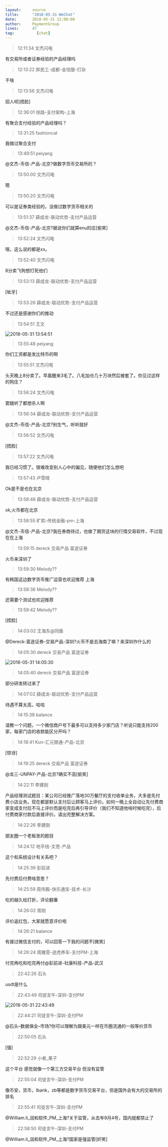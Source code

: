 ```yaml
---
layout:     source 
title:      "2018-05-31-WeChat"
date:       2018-05-31 12:00:00
author:     PaymentGroup
lines:      47 
tag:		  [chat]
---
```

> 12:11:34  文杰闪电  
   
有交易所或者证券经验的产品经理吗  
   
> 12:13:22  胖民工-成都-金信服-打杂  
   
干啥  
   
> 12:13:56  文杰闪电  
   
招人呗[捂脸]  
   
> 12:36:01  徐路-支付架构-上海  
   
有聚合支付经验的产品经理吗？  
   
> 13:31:25  fashioncat  
   
我做过聚合支付  
   
> 13:49:51  peiyang  
   
@文杰-币信-产品-北京?做数字货币交易所的？  
   
> 13:50:00  文杰闪电  
   
嗯  
   
> 13:50:20  文杰闪电  
   
可以是证券类经验的，没做过数字货币相关的  
   
> 13:51:37  薛成龙-联动优势-支付产品运营  
   
@文杰-币信-产品-北京?据说你们就算enu的庄[偷笑]  
   
> 13:52:24  文杰闪电  
   
哦，这么说的都是xx。  
   
> 13:52:40  文杰闪电  
   
8分卖飞狗想打死他们  
   
> 13:53:13  薛成龙-联动优势-支付产品运营  
   
[呲牙]  
   
> 13:53:26  薛成龙-联动优势-支付产品运营  
   
不过还是感谢你们的推动  
   
> 13:54:51  王文  
   
![2018-05-31 13:54:51](http://static.cocolian.org/img/20180531_135451.png) 
   
> 13:55:48  peiyang  
   
你们工资都是发比特币的啊  
   
> 13:55:51  文杰闪电  
   
头天晚上8分卖了。早晨醒来3毛了。八毛加仓几十万块然后被套了。你见过这样的狗庄？  
   
> 13:56:24  文杰闪电  
   
窦娥听了都想杀人啊  
   
> 13:56:34  薛成龙-联动优势-支付产品运营  
   
@文杰-币信-产品-北京?别生气，听听就好  
   
> 13:56:52  文杰闪电  
   
[捂脸]  
   
> 13:57:22  文杰闪电  
   
我已经习惯了。很难改变别人心中的偏见，随便他们怎么想吧  
   
> 13:57:43  卢雪晴  
   
Ok是不是也在北京  
   
> 13:58:46  薛成龙-联动优势-支付产品运营  
   
ok,火币都在北京  
   
> 13:58:55  旷熙-传统金融-pm-上海  
   
@文杰-币信-产品-北京?我在券商待过，也做了期货这块的行情交易软件，不过现在在上海  
   
> 13:59:15  dereck 交易产品 富途证券  
   
火币来深圳了  
   
> 13:59:30  Melody??  
   
有韩国这边数字货币推广运营也欢迎推荐 上海  
   
> 13:59:36  Melody??  
   
还需要个测试也欢迎推荐  
   
> 13:59:42  Melody??  
   
[捂脸]  
   
> 14:03:02  王海东@同盾  
   
@Dereck-富途证券-交易产品-深圳?火币不是去海南了嘛？来深圳作什么的  
   
> 14:05:30  dereck 交易产品 富途证券  
   
![2018-05-31 14:05:30](http://static.cocolian.org/img/20180531_140530.png) 
   
> 14:05:40  dereck 交易产品 富途证券  
   
部分研发转过来了  
   
> 14:07:02  薛成龙-联动优势-支付产品运营  
   
待遇不算太高，哈哈  
   
> 14:15:38  balance  
   
请教一个问题，一个微信商户号下最多可以支持多少家门店？听说只能支持200家，每家门店的收款能区分开吗？  
   
> 14:18:41  Kun-汇元银通-产品-北京  
   
[惊讶]  
   
> 14:19:25  dereck 交易产品 富途证券  
   
@龙三-UNPAY-产品-北京?确实不高[偷笑]  
   
> 14:22:11  李建刚  
   
产品经理测试题目：某公司已经推广落地30万餐厅的支付收单业务，大多是先付费小店业务。现在都是默认支付后让顾客马上评价。如何一晚上全自动让先付费商家变成支付后不马上评价而是吃完后再引导评价（我们不知道他啥时候吃完），后付费商家付款后直接评价。请出完整解决方案。  
   
> 14:22:26  李建刚  
   
朋友圈一个老板发的题目  
   
> 14:24:12  地平线-文思-产品  
   
这个和系统设计有关系吧？  
   
> 14:25:39  彭前进  
   
先付费后付费啥意思？  
   
> 14:25:59  周伟毅-快乐通宝-技术-长沙  
   
吃的越久给打折，评论翻番  
   
> 14:26:02  胥刚  
   
评价返红包，大家就愿意评价啦  
   
> 14:26:21  balance  
   
有接过微信支付的，可以回答一下我的问题不[微笑]  
   
> 14:26:24  周雅雯-途虎养车-支付PM-上海  
   
付完再吃和吃完再付@彭前进-社康科技-产品-武汉   
   
> 22:42:26  石头  
   
usdt是什么  
   
> 22:43:49  司徒言午-深圳-支付PM  
   
![2018-05-31 22:43:49](http://static.cocolian.org/img/20180531_224349.png) 
   
> 22:44:21  司徒言午-深圳-支付PM  
   
@石头–数据保全–市场?你可以理解为跟美元一样在币圈流通的一般等价货币  
   
> 22:50:05  石头  
   
[强]  
   
> 22:52:29  小者_果子  
   
这个平台 感觉就像一个第三方交易平台 但没有监管  
   
> 22:55:04  司徒言午-深圳-支付PM  
   
像币安，货币，lbank，zb等都是数字货币交易平台，但是国外会有大的交易所的排名  
   
> 22:55:41  司徒言午-深圳-支付PM  
   
@William.li_润和软件_PM_上海?关于监管，从去年9月4号，国内就都禁止了  
   
> 22:58:50  司徒言午-深圳-支付PM  
   
@William.li_润和软件_PM_上海?国家是强监管[奸笑]  
   
